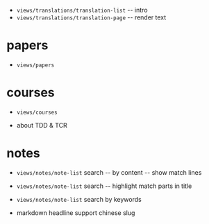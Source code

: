 - `views/translations/translation-list` -- intro
- `views/translations/translation-page` -- render text

# papers

- `views/papers`

# courses

- `views/courses`

- about TDD & TCR

# notes

- `views/notes/note-list` search -- by content -- show match lines
- `views/notes/note-list` search -- highlight match parts in title

- `views/notes/note-list` search by keywords

- markdown headline support chinese slug

